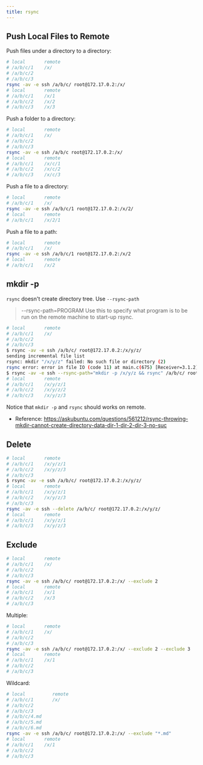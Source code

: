 ```yaml
---
title: rsync
---
```


## Push Local Files to Remote

Push files under a directory to a directory:

```sh
# local       remote
# /a/b/c/1    /x/
# /a/b/c/2
# /a/b/c/3
rsync -av -e ssh /a/b/c/ root@172.17.0.2:/x/
# local       remote
# /a/b/c/1    /x/1
# /a/b/c/2    /x/2
# /a/b/c/3    /x/3
```

Push a folder to a directory:

```sh
# local       remote
# /a/b/c/1    /x/
# /a/b/c/2
# /a/b/c/3
rsync -av -e ssh /a/b/c root@172.17.0.2:/x/
# local       remote
# /a/b/c/1    /x/c/1
# /a/b/c/2    /x/c/2
# /a/b/c/3    /x/c/3
```

Push a file to a directory:

```sh
# local       remote
# /a/b/c/1    /x/
rsync -av -e ssh /a/b/c/1 root@172.17.0.2:/x/2/
# local       remote
# /a/b/c/1    /x/2/1
```

Push a file to a path:

```sh
# local       remote
# /a/b/c/1    /x/
rsync -av -e ssh /a/b/c/1 root@172.17.0.2:/x/2
# local       remote
# /a/b/c/1    /x/2
```

## mkdir -p

`rsync` doesn't create directory tree. Use `--rsync-path`

> --rsync-path=PROGRAM Use this to specify what program is to be run on the remote machine to start-up rsync.

```sh
# local       remote
# /a/b/c/1    /x/
# /a/b/c/2
# /a/b/c/3
$ rsync -av -e ssh /a/b/c/ root@172.17.0.2:/x/y/z/
sending incremental file list
rsync: mkdir "/x/y/z" failed: No such file or directory (2)
rsync error: error in file IO (code 11) at main.c(675) [Receiver=3.1.2]
$ rsync -av -e ssh --rsync-path="mkdir -p /x/y/z && rsync" /a/b/c/ root@172.17.0.2:/x/y/z/
# local       remote
# /a/b/c/1    /x/y/z/1
# /a/b/c/2    /x/y/z/2
# /a/b/c/3    /x/y/z/3
```

Notice that `mkdir -p` and `rsync` should works on remote.

- Reference: <https://askubuntu.com/questions/561212/rsync-throwing-mkdir-cannot-create-directory-data-dir-1-dir-2-dir-3-no-suc>

## Delete

```sh
# local       remote
# /a/b/c/1    /x/y/z/1
# /a/b/c/2    /x/y/z/3
# /a/b/c/3
$ rsync -av -e ssh /a/b/c/ root@172.17.0.2:/x/y/z/
# local       remote
# /a/b/c/1    /x/y/z/1
# /a/b/c/2    /x/y/z/3
# /a/b/c/3
rsync -av -e ssh --delete /a/b/c/ root@172.17.0.2:/x/y/z/
# local       remote
# /a/b/c/1    /x/y/z/1
# /a/b/c/3    /x/y/z/3
```

## Exclude

```sh
# local       remote
# /a/b/c/1    /x/
# /a/b/c/2
# /a/b/c/3
rsync -av -e ssh /a/b/c/ root@172.17.0.2:/x/ --exclude 2
# local       remote
# /a/b/c/1    /x/1
# /a/b/c/2    /x/3
# /a/b/c/3
```

Multiple:

```sh
# local       remote
# /a/b/c/1    /x/
# /a/b/c/2
# /a/b/c/3
rsync -av -e ssh /a/b/c/ root@172.17.0.2:/x/ --exclude 2 --exclude 3
# local       remote
# /a/b/c/1    /x/1
# /a/b/c/2
# /a/b/c/3
```

Wildcard:

```sh
# local          remote
# /a/b/c/1       /x/
# /a/b/c/2
# /a/b/c/3
# /a/b/c/4.md
# /a/b/c/5.md
# /a/b/c/6.md
rsync -av -e ssh /a/b/c/ root@172.17.0.2:/x/ --exclude "*.md"
# local       remote
# /a/b/c/1    /x/1
# /a/b/c/2
# /a/b/c/3
```
